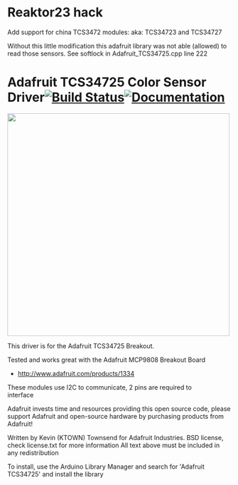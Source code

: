 # Reaktor23 hack

Add support for china TCS3472 modules:
aka: TCS34723 and TCS34727

Without this little modification this adafruit library was not able (allowed) to read those sensors.
See softlock in Adafruit_TCS34725.cpp line 222


# Adafruit TCS34725 Color Sensor Driver[![Build Status](https://github.com/adafruit/Adafruit_TCS34725/workflows/Arduino%20Library%20CI/badge.svg)](https://github.com/adafruit/Adafruit_TCS34725/actions)[![Documentation](https://github.com/adafruit/ci-arduino/blob/master/assets/doxygen_badge.svg)](http://adafruit.github.io/Adafruit_TCS34725/html/index.html)

<a href="https://www.adafruit.com/product/1334"><img src="assets/board.jpg?raw=true" width="500px"></a>

This driver is for the Adafruit TCS34725 Breakout.

Tested and works great with the Adafruit MCP9808 Breakout Board 
* http://www.adafruit.com/products/1334

These modules use I2C to communicate, 2 pins are required to  
interface

Adafruit invests time and resources providing this open source code, 
please support Adafruit and open-source hardware by purchasing 
products from Adafruit!

Written by Kevin (KTOWN) Townsend for Adafruit Industries.
BSD license, check license.txt for more information
All text above must be included in any redistribution

To install, use the Arduino Library Manager and search for 'Adafruit TCS34725' and install the library

